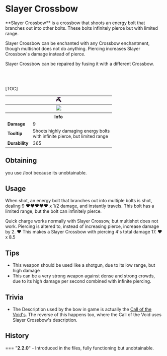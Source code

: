 # Slayer Crossbow
<div class="result kohara-infobox-grid" markdown>
<div markdown class="kohara-infobox-text">
**Slayer Crossbow** is a crossbow that shoots an energy bolt that branches out into other bolts. These bolts infinitely pierce but with limited range.

<i class="icon-minecraft icon-minecraft-enchantng-table"></i> Slayer Crossbow can be enchanted with any Crossbow enchantment, though multishot does not do anything. Piercing increases Slayer Crossbow's damage instead of pierce.

<i class="icon-minecraft icon-minecraft-anvil"></i> Slayer Crossbow can be repaired by fusing it with a different <i class="icon-minecraft icon-minecraft-crossbow"></i>Crossbow.

<br><br>

[TOC]

</div>
<div class="kohara-infobox-table">
  <table id="kohara-infobox--item">
	<tr>
		<th colspan="2" class="kohara-infobox--top-image"><img src="../../assets/items/slayer_crossbow.png"></th>
	</tr>
	<tr>
    	<th colspan="2" class="kohara-infobox--top-image"><img src="../../assets/items/slayer_crossbow_pulling.png"></th>
	</tr>
	<tr>
		<th colspan="2">Info</th>
	</tr>
	<tr>
		<td><b>Damage</b></td>
		<td>9</td>
	</tr>
	<tr>
		<td><b>Tooltip</b></td>
		<td>Shoots highly damaging energy bolts
		<br>
		with infinite pierce, but limited range
		</td>
	</tr>
	<tr>
		<td><b>Durability</b></td>
		<td>365</td>
	</tr>
</table>
</div>
</div>

## Obtaining
you use /loot because its unobtainable.

## Usage
When shot, an energy bolt that branches out into multiple bolts is shot, dealing 9 :heart::heart::heart::heart::heart: x 1/2 damage, and instantly travels. This bolt has a limited range, but the bolt can infinitely pierce.

Quick charge works normally with Slayer Crossow, but multishot does not work. Piercing is altered to, instead of increasing pierce, increase damage by 2. :heart: This makes a Slayer Crossbow with piercing 4's total damage 17. :heart:x 8.5

## Tips 
- This weapon should be used like a shotgun, due to its low range, but high damage
- This can be a very strong weapon against dense and strong crowds, due to its high damage per second combined with infinite piercing.

## Trivia
- The Description used by the bow in game is actually the [Call of the Void's](../items/call_of_the_void.md). The reverse of this happens too, where the Call of the Void uses Slayer Crossbow's description.

## History
=== "**2.2.0**"
    - Introduced in the files, fully functioning but unobtainable.
